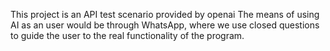 This project is an API test scenario provided by openai
The means of using AI as an user would be through WhatsApp, where we use closed questions to guide the user to the real functionality of the program.
